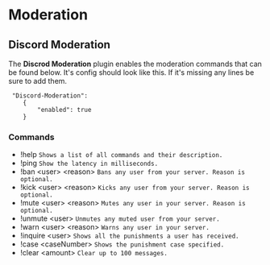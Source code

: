 # Moderation

## Discord Moderation

The **Discrod Moderation** plugin enables the moderation commands that can be found below. It's config should look like this. If it's missing any lines be sure to add them.

```
 "Discord-Moderation":
    {
        "enabled": true
    }
```

### Commands 

- !help `Shows a list of all commands and their description.`
- !ping `Show the latency in milliseconds.`
- !ban &lt;user&gt; &lt;reason&gt; `Bans any user from your server. Reason is optional.`
- !kick &lt;user&gt; &lt;reason&gt; `Kicks any user from your server. Reason is optional.`
- !mute &lt;user&gt; &lt;reason&gt; `Mutes any user in your server. Reason is optional.`
- !unmute &lt;user&gt; `Unmutes any muted user from your server.`
- !warn &lt;user&gt; &lt;reason&gt; `Warns any user in your server.`
- !inquire &lt;user&gt; `Shows all the punishments a user has received.`
- !case &lt;caseNumber&gt; `Shows the punishment case specified.`
- !clear &lt;amount&gt; `Clear up to 100 messages.`
